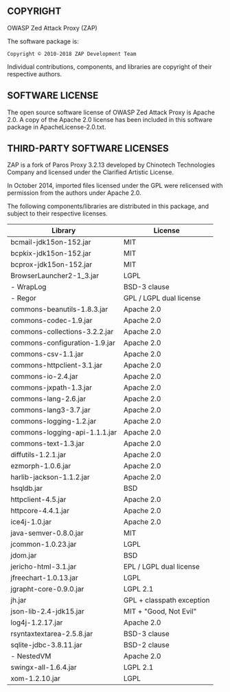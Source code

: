 COPYRIGHT
---------

OWASP Zed Attack Proxy (ZAP)

The software package is:

    Copyright © 2010-2018 ZAP Development Team

Individual contributions, components, and libraries are copyright of their
respective authors.

SOFTWARE LICENSE
----------------

The open source software license of OWASP Zed Attack Proxy is Apache 2.0.
A copy of the Apache 2.0 license has been included in this software package
in ApacheLicense-2.0.txt.

THIRD-PARTY SOFTWARE LICENSES
-----------------------------

ZAP is a fork of Paros Proxy 3.2.13 developed by Chinotech Technologies Company
and licensed under the Clarified Artistic License.

In October 2014, imported files licensed under the GPL were relicensed with
permission from the authors under Apache 2.0.

The following components/libraries are distributed in this package,
and subject to their respective licenses.

| Library                       | License                   |
|-------------------------------|---------------------------|
| bcmail-jdk15on-152.jar        | MIT                       |
| bcpkix-jdk15on-152.jar        | MIT                       |
| bcprox-jdk15on-152.jar        | MIT                       |
| BrowserLauncher2-1_3.jar      | LGPL                      |
| - WrapLog                     | BSD-3 clause              |
| - Regor                       | GPL / LGPL dual license   |
| commons-beanutils-1.8.3.jar   | Apache 2.0                |
| commons-codec-1.9.jar         | Apache 2.0                |
| commons-collections-3.2.2.jar | Apache 2.0                |
| commons-configuration-1.9.jar | Apache 2.0                |
| commons-csv-1.1.jar           | Apache 2.0                |
| commons-httpclient-3.1.jar    | Apache 2.0                |
| commons-io-2.4.jar            | Apache 2.0                |
| commons-jxpath-1.3.jar        | Apache 2.0                |
| commons-lang-2.6.jar          | Apache 2.0                |
| commons-lang3-3.7.jar         | Apache 2.0                |
| commons-logging-1.2.jar       | Apache 2.0                |
| commons-logging-api-1.1.1.jar | Apache 2.0                |
| commons-text-1.3.jar          | Apache 2.0                |
| diffutils-1.2.1.jar           | Apache 2.0                |
| ezmorph-1.0.6.jar             | Apache 2.0                |
| harlib-jackson-1.1.2.jar      | Apache 2.0                |
| hsqldb.jar                    | BSD                       |
| httpclient-4.5.jar            | Apache 2.0                |
| httpcore-4.4.1.jar            | Apache 2.0                |
| ice4j-1.0.jar                 | Apache 2.0                |
| java-semver-0.8.0.jar         | MIT                       |
| jcommon-1.0.23.jar            | LGPL                      |
| jdom.jar                      | BSD                       |
| jericho-html-3.1.jar          | EPL / LGPL dual license   |
| jfreechart-1.0.13.jar         | LGPL                      |
| jgrapht-core-0.9.0.jar        | LGPL 2.1                  |
| jh.jar                        | GPL + classpath exception |
| json-lib-2.4-jdk15.jar        | MIT + "Good, Not Evil"    |
| log4j-1.2.17.jar              | Apache 2.0                |
| rsyntaxtextarea-2.5.8.jar     | BSD-3 clause              |
| sqlite-jdbc-3.8.11.jar        | BSD-2 clause              |
| - NestedVM                    | Apache 2.0                |
| swingx-all-1.6.4.jar          | LGPL 2.1                  |
| xom-1.2.10.jar                | LGPL                      |
